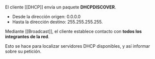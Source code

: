 El cliente [[DHCP]] envía un paquete **DHCPDISCOVER**.
- Desde la dirección origen: 0.0.0.0
- Hasta la dirección destino: 255.255.255.255.

Mediante [[Broadcast]], el cliente establece contacto con **todos los integrantes de la red**.

Esto se hace para localizar servidores DHCP disponibles, y así informar sobre su petición.
